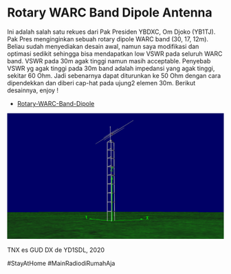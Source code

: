 # Rotary WARC Band Dipole Antenna

Ini adalah salah satu rekues dari Pak Presiden YBDXC, Om Djoko (YB1TJ). Pak Pres menginginkan sebuah rotary dipole WARC band (30, 17, 12m). Beliau sudah menyediakan desain awal, namun saya modifikasi dan optimasi sedikit sehingga bisa mendapatkan low VSWR pada seluruh WARC band. VSWR pada 30m agak tinggi namun masih acceptable. Penyebab VSWR yg agak tinggi pada 30m band adalah impedansi yang agak tinggi, sekitar 60 Ohm. Jadi sebenarnya dapat diturunkan ke 50 Ohm dengan cara dipendekkan dan diberi cap-hat pada ujung2 elemen 30m.
Berikut desainnya, enjoy !
* [Rotary-WARC-Band-Dipole](https://handiko.github.io/Rotary-WARC-Band-Dipole)

![](https://github.com/handiko/Rotary-WARC-Band-Dipole/blob/master/panoramic.png)

TNX es GUD DX
de YD1SDL, 2020

#StayAtHome #MainRadiodiRumahAja
